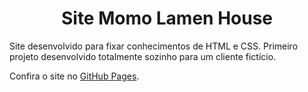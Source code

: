 <h1 align="center">Site Momo Lamen House</h1>
<p>Site desenvolvido para fixar conhecimentos de HTML e CSS. Primeiro projeto desenvolvido totalmente sozinho para um cliente fictício.</p>
<p>Confira o site no <a href="https://douglasfujii.github.io/site-momo-lamen/">GitHub Pages</a>.</p>